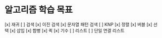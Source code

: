 ---
---
# 알고리즘 학습 목표
[x] 재귀
[ ] 검색
  [x] 이진 검색
  [x] 문자열 패턴 검색
  [ ] KNP
[x] 정렬
  [x] 버블
  [x] 선택
  [x] 삽입
  [x] 합병
  [x] 퀵
  [x] 기수
[ ] 리스트
  [ ] 단일 연결 리스트